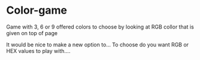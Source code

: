 # Color-game
Game with 3, 6 or 9 offered colors to choose by looking at RGB collor that is given on top of page 

It would be nice to make a new option to... To choose do you want RGB or HEX values to play with.... 
